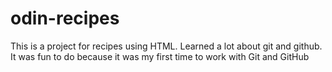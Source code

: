 # odin-recipes

This is a project for recipes using HTML.
Learned a lot about git and github.
It was fun to do because it was my first time to work with Git and GitHub
